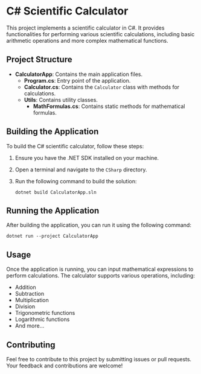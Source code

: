 # C# Scientific Calculator

This project implements a scientific calculator in C#. It provides functionalities for performing various scientific calculations, including basic arithmetic operations and more complex mathematical functions.

## Project Structure

- **CalculatorApp**: Contains the main application files.
  - **Program.cs**: Entry point of the application.
  - **Calculator.cs**: Contains the `Calculator` class with methods for calculations.
  - **Utils**: Contains utility classes.
    - **MathFormulas.cs**: Contains static methods for mathematical formulas.

## Building the Application

To build the C# scientific calculator, follow these steps:

1. Ensure you have the .NET SDK installed on your machine.
2. Open a terminal and navigate to the `CSharp` directory.
3. Run the following command to build the solution:

   ```
   dotnet build CalculatorApp.sln
   ```

## Running the Application

After building the application, you can run it using the following command:

```
dotnet run --project CalculatorApp
```

## Usage

Once the application is running, you can input mathematical expressions to perform calculations. The calculator supports various operations, including:

- Addition
- Subtraction
- Multiplication
- Division
- Trigonometric functions
- Logarithmic functions
- And more...

## Contributing

Feel free to contribute to this project by submitting issues or pull requests. Your feedback and contributions are welcome!